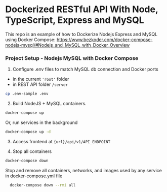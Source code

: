 # Dockerized RESTful API With Node, TypeScript, Express and MySQL

This repo is an example of how to Dockerize Nodejs Express and MySQL using Docker Compose: https://www.bezkoder.com/docker-compose-nodejs-mysql/#Nodejs_and_MySQL_with_Docker_Overview

### Project Setup - Nodejs MySQL with Docker Compose

1. Configure .env files to match MySQL db connection and Docker ports
  - in the current `'root'` folder
  - in REST API folder  `/server`
```sh
cp .env-sample .env
```

2. Build NodeJS + MySQL containers. 
```sh
docker-compose up
```

Or, run services in the background
```sh
docker-compose up -d
```

3. Access frontend at `{url}/api/v1/API_ENDPOINT`

4. Stop all containers
```sh
docker-compose down
```

Stop and remove all containers, networks, and images used by any service in docker-compose.yml file
```sh
  docker-compose down --rmi all
```

